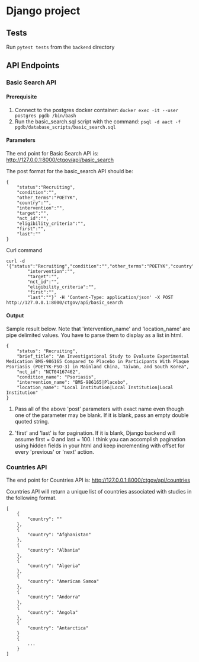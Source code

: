 # Django project

## Tests
Run `pytest tests` from the `backend` directory


## API Endpoints

### Basic Search API

#### Prerequisite

1. Connect to the postgres docker container: `docker exec -it --user postgres pgdb /bin/bash`
2. Run the basic_search.sql script with the command: `psql -d aact -f pgdb/database_scripts/basic_search.sql`


#### Parameters

The end point for Basic Search API is:
<http://127.0.0.1:8000/ctgov/api/basic_search>

The post format for the basic_search API should be:


	{
	    "status":"Recruiting",
	    "condition":"",
	    "other_terms":"POETYK",
	    "country":"",
	    "intervention":"",
	    "target":"",
	    "nct_id":"",
	    "eligibility_criteria":"",
	    "first":"",
	    "last":""
	}

Curl command

	curl -d '{"status":"Recruiting","condition":"","other_terms":"POETYK","country":"",
		    "intervention":"",
		    "target":"",
		    "nct_id":"",
		    "eligibility_criteria":"",
		    "first":"",
		    "last":""}' -H 'Content-Type: application/json' -X POST http://127.0.0.1:8000/ctgov/api/basic_search

#### Output


Sample result below. Note that 'intervention_name' and 'location_name' are pipe delimited values. You have to parse them to display as a list in html.

```
{
    "status": "Recruiting",
    "brief_title": "An Investigational Study to Evaluate Experimental Medication BMS-986165 Compared to Placebo in Participants With Plaque Psoriasis (POETYK-PSO-3) in Mainland China, Taiwan, and South Korea",
    "nct_id": "NCT04167462",
    "condition_name": "Psoriasis",
    "intervention_name": "BMS-986165|Placebo",
    "location_name": "Local Institution|Local Institution|Local Institution"
}
```

1. Pass all of the above 'post' parameters with exact name even though one of the parameter may be blank. If it is blank, pass an empty double quoted string.

2. 'first' and 'last' is for pagination. If it is blank, Django backend will assume first = 0 and last = 100. I think you can accomplish pagination using hidden fields in your html and keep incrementing with offset for every 'previous' or 'next' action.


### Countries API

The end point for Countries API is:
<http://127.0.0.1:8000/ctgov/api/countries>

Countries API will return a unique list of countries associated with studies in the following format.

```
[
    {
        "country": ""
    },
    {
        "country": "Afghanistan"
    },
    {
        "country": "Albania"
    },
    {
        "country": "Algeria"
    },
    {
        "country": "American Samoa"
    },
    {
        "country": "Andorra"
    },
    {
        "country": "Angola"
    },
    {
        "country": "Antarctica"
    }
    {
        ...
    }
]
```

